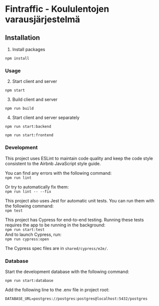 # Fintraffic - Koululentojen varausjärjestelmä
## Installation
1. Install packages

`npm install`

### Usage

2. Start client and server

`npm start`

3. Build client and server

`npm run build`

4. Start client and server separately

`npm run start:backend`

`npm run start:frontend`

### Development

This project uses ESLint to maintain code quality and keep the code style consistent to the Airbnb JavaScript style guide.

You can find any errors with the following command:  
`npm run lint`

Or try to automatically fix them:  
`npm run lint -- --fix`

This project also uses Jest for automatic unit tests. You can run them with the following command:  
`npm test`

This project has Cypress for end-to-end testing. Running these tests requires the app to be running in the background:  
`npm run start:test`  
And to launch Cypress, run:  
`npm run cypress:open`

The Cypress spec files are in `shared/cypress/e2e/`.

### Database

Start the development database with the following command:

`npm run start:database`

Add the following line to the .env file in project root:

`DATABASE_URL=postgres://postgres:postgres@localhost:5432/postgres`
